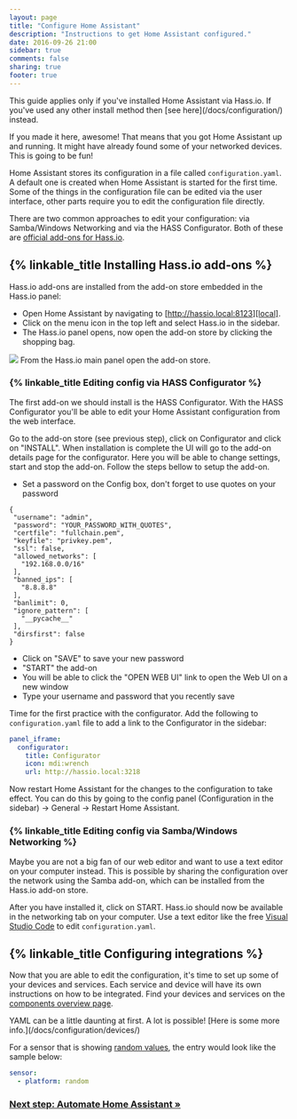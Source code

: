 ```yaml
---
layout: page
title: "Configure Home Assistant"
description: "Instructions to get Home Assistant configured."
date: 2016-09-26 21:00
sidebar: true
comments: false
sharing: true
footer: true
---
```


<p class='Note'>
This guide applies only if you've installed Home Assistant via Hass.io. If you've used any other install method then [see here](/docs/configuration/) instead.
</p>

If you made it here, awesome! That means that you got Home Assistant up and running. It might have already found some of your networked devices. This is going to be fun!

Home Assistant stores its configuration in a file called `configuration.yaml`. A default one is created when Home Assistant is started for the first time. Some of the things in the configuration file can be edited via the user interface, other parts require you to edit the configuration file directly.

There are two common approaches to edit your configuration: via Samba/Windows Networking and via the HASS Configurator. Both of these are [official add-ons for Hass.io](/addons/).

## {% linkable_title Installing Hass.io add-ons %}

Hass.io add-ons are installed from the add-on store embedded in the Hass.io panel:

 - Open Home Assistant by navigating to [http://hassio.local:8123][local].
 - Click on the menu icon in the top left and select Hass.io in the sidebar.
 - The Hass.io panel opens, now open the add-on store by clicking the shopping bag.

[local]: http://hassio.local:8123

<p class='img'>
<img src='/images/hassio/screenshots/main_panel_addon_store.png' />
From the Hass.io main panel open the add-on store.
</p>

### {% linkable_title Editing config via HASS Configurator %}

The first add-on we should install is the HASS Configurator. With the HASS Configurator you'll be able to edit your Home Assistant configuration from the web interface.

Go to the add-on store (see previous step), click on Configurator and click on "INSTALL". When installation is complete the UI will go to the add-on details page for the configurator. Here you will be able to change settings, start and stop the add-on. Follow the steps bellow to setup the add-on.

 - Set a password on the Config box, don't forget to use quotes on your password 
 ```
{
  "username": "admin",
  "password": "YOUR_PASSWORD_WITH_QUOTES",
  "certfile": "fullchain.pem",
  "keyfile": "privkey.pem",
  "ssl": false,
  "allowed_networks": [
    "192.168.0.0/16"
  ],
  "banned_ips": [
    "8.8.8.8"
  ],
  "banlimit": 0,
  "ignore_pattern": [
    "__pycache__"
  ],
  "dirsfirst": false
}
```
 - Click on "SAVE" to save your new password
 - "START" the add-on
 - You will be able to click the "OPEN WEB UI" link to open the Web UI on a new window
 - Type your username and password that you recently save

Time for the first practice with the configurator. Add the following to `configuration.yaml` file to add a link to the Configurator in the sidebar:

```yaml
panel_iframe:
  configurator:
    title: Configurator
    icon: mdi:wrench
    url: http://hassio.local:3218
```

Now restart Home Assistant for the changes to the configuration to take effect. You can do this by going to the config panel (Configuration in the sidebar) -> General -> Restart Home Assistant.

### {% linkable_title Editing config via Samba/Windows Networking %}

Maybe you are not a big fan of our web editor and want to use a text editor on your computer instead. This is possible by sharing the configuration over the network using the Samba add-on, which can be installed from the Hass.io add-on store.

After you have installed it, click on START. Hass.io should now be available in the networking tab on your computer. Use a text editor like the free [Visual Studio Code](https://code.visualstudio.com/) to edit `configuration.yaml`.

## {% linkable_title Configuring integrations %}

Now that you are able to edit the configuration, it's time to set up some of your devices and services. Each service and device will have its own instructions on how to be integrated. Find  your devices and services on the [components overview page](/components/).

<p class='note'>YAML can be a little daunting at first. A lot is possible! [Here is some more info.](/docs/configuration/devices/)</p>

For a sensor that is showing [random values](/components/sensor.random/), the entry would look like the sample below:

```yaml
sensor:
  - platform: random
```

### [Next step: Automate Home Assistant &raquo;](/getting-started/automation/)
